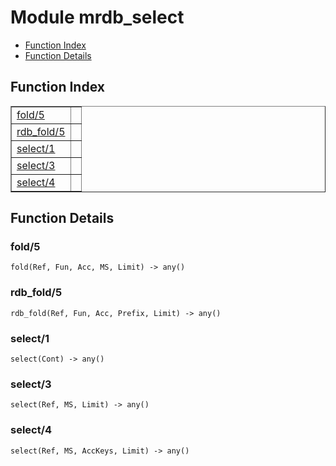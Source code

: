 

# Module mrdb_select #
* [Function Index](#index)
* [Function Details](#functions)

<a name="index"></a>

## Function Index ##


<table width="100%" border="1" cellspacing="0" cellpadding="2" summary="function index"><tr><td valign="top"><a href="#fold-5">fold/5</a></td><td></td></tr><tr><td valign="top"><a href="#rdb_fold-5">rdb_fold/5</a></td><td></td></tr><tr><td valign="top"><a href="#select-1">select/1</a></td><td></td></tr><tr><td valign="top"><a href="#select-3">select/3</a></td><td></td></tr><tr><td valign="top"><a href="#select-4">select/4</a></td><td></td></tr></table>


<a name="functions"></a>

## Function Details ##

<a name="fold-5"></a>

### fold/5 ###

`fold(Ref, Fun, Acc, MS, Limit) -> any()`

<a name="rdb_fold-5"></a>

### rdb_fold/5 ###

`rdb_fold(Ref, Fun, Acc, Prefix, Limit) -> any()`

<a name="select-1"></a>

### select/1 ###

`select(Cont) -> any()`

<a name="select-3"></a>

### select/3 ###

`select(Ref, MS, Limit) -> any()`

<a name="select-4"></a>

### select/4 ###

`select(Ref, MS, AccKeys, Limit) -> any()`

